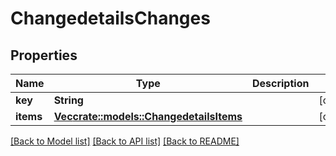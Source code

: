 # ChangedetailsChanges

## Properties

Name | Type | Description | Notes
------------ | ------------- | ------------- | -------------
**key** | **String** |  | [optional] 
**items** | [**Vec<crate::models::ChangedetailsItems>**](changedetails_items.md) |  | [optional] 

[[Back to Model list]](../README.md#documentation-for-models) [[Back to API list]](../README.md#documentation-for-api-endpoints) [[Back to README]](../README.md)


